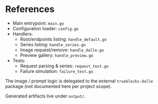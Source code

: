 # References

- Main entrypoint: `main.go`
- Configuration loader: `config.go`
- Handlers:
  - Root/endpoints listing: `handle_default.go`
  - Series listing: `handle_series.go`
  - Image request/remove: `handle_dalle.go`
  - Preview gallery: `handle_preview.go`
- Tests:
  - Request parsing & series: `request_test.go`
  - Failure simulation: `failure_test.go`

The image / prompt logic is delegated to the external `trueblocks-dalle` package (not documented here per project scope).

Generated artifacts live under `output/`.
